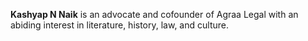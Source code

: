 **Kashyap N Naik** is an advocate and cofounder of Agraa Legal with an abiding interest in literature, history, law, and culture.
